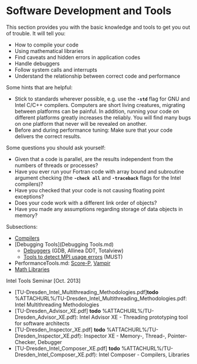 # Software Development and Tools

This section provides you with the basic knowledge and tools to get you out of trouble. It will tell
you:

- How to compile your code
- Using mathematical libraries
- Find caveats and hidden errors in application codes
- Handle debuggers
- Follow system calls and interrupts
- Understand the relationship between correct code and performance

Some hints that are helpful:

- Stick to standards wherever possible, e.g. use the **`-std`** flag
  for GNU and Intel C/C++ compilers. Computers are short living
  creatures, migrating between platforms can be painful. In addition,
  running your code on different platforms greatly increases the
  reliably. You will find many bugs on one platform that never will be
  revealed on another.
- Before and during performance tuning: Make sure that your code
  delivers the correct results.

Some questions you should ask yourself:

- Given that a code is parallel, are the results independent from the
  numbers of threads or processes?
- Have you ever run your Fortran code with array bound and subroutine
  argument checking (the **`-check all`** and **`-traceback`** flags
  for the Intel compilers)?
- Have you checked that your code is not causing floating point
  exceptions?
- Does your code work with a different link order of objects?
- Have you made any assumptions regarding storage of data objects in
  memory?

Subsections:

- [Compilers](compilers.md)
- [Debugging Tools](Debugging Tools.md)
  - [Debuggers](debuggers.md) (GDB, Allinea DDT, Totalview)
  - [Tools to detect MPI usage errors](mpi_usage_error_detection.md) (MUST)
- PerformanceTools.md: [Score-P](scorep.md), [Vampir](vampir.md)
- [Math Libraries](math_libraries.md)

Intel Tools Seminar \[Oct. 2013\]

- [TU-Dresden_Intel_Multithreading_Methodologies.pdf]**todo** %ATTACHURL%/TU-Dresden_Intel_Multithreading_Methodologies.pdf:
  Intel Multithreading Methodologies
- [TU-Dresden_Advisor_XE.pdf] **todo** %ATTACHURL%/TU-Dresden_Advisor_XE.pdf):
  Intel Advisor XE - Threading prototyping tool for software
  architects
- [TU-Dresden_Inspector_XE.pdf] **todo** %ATTACHURL%/TU-Dresden_Inspector_XE.pdf):
  Inspector XE - Memory-, Thread-, Pointer-Checker, Debugger
- [TU-Dresden_Intel_Composer_XE.pdf] **todo** %ATTACHURL%/TU-Dresden_Intel_Composer_XE.pdf):
  Intel Composer - Compilers, Libraries
